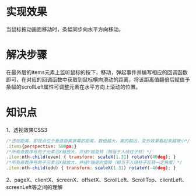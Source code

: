 # 实现效果

当鼠标拖动画面移动时，条幅同步向水平方向移动。



# 解决步骤

在最外层的items元素上监听鼠标的按下，移动，弹起事件并编写相应的回调函数即可，在对应的回调函数中获取到鼠标横向滑动的距离，将该距离值翻倍后赋值予条幅的scrollLeft属性可调整元素在水平方向上滚动的位置。



# 知识点

1、透视效果CSS3

```javascript
/*透视距离，即视点位于垂直距离屏幕的距离，数值越大，离的越远，变形效果看起来越微小*/
.items{perspective: 500px;}
/*所有奇数序号的子元素沿X轴放大，并绕Y轴旋转（相当于人绕柱子转）*/
.item:nth-child(even) { transform: scaleX(1.31) rotateY(40deg); }
/*所有奇数序号的子元素沿X轴放大，并绕Y轴逆向旋转（相当于人绕柱子反转一定角度）*/
.item:nth-child(odd) { transform: scaleX(1.31) rotateY(-40deg); }
```

2、pageX、clientX、screenX、offsetX、ScrollLeft、ScrollTop、clientLeft、screenLeft等之间的理解